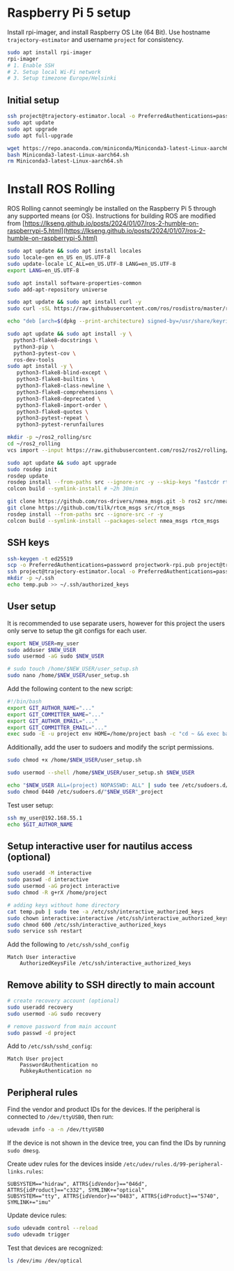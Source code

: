 # Raspberry Pi 5 setup

Install rpi-imager, and install Raspberry OS Lite (64 Bit). Use hostname `trajectory-estimator` and username `project` for consistency.

```bash
sudo apt install rpi-imager
rpi-imager
# 1. Enable SSH
# 2. Setup local Wi-Fi network
# 3. Setup timezone Europe/Helsinki
```

## Initial setup

```bash
ssh project@trajectory-estimator.local -o PreferredAuthentications=password
sudo apt update
sudo apt upgrade
sudo apt full-upgrade

wget https://repo.anaconda.com/miniconda/Miniconda3-latest-Linux-aarch64.sh
bash Miniconda3-latest-Linux-aarch64.sh
rm Miniconda3-latest-Linux-aarch64.sh
```

# Install ROS Rolling

ROS Rolling cannot seemingly be installed on the Raspberry Pi 5 through any supported means (or OS). Instructions for building ROS are modified from [https://lkseng.github.io/posts/2024/01/07/ros-2-humble-on-raspberrypi-5.html](https://lkseng.github.io/posts/2024/01/07/ros-2-humble-on-raspberrypi-5.html)

```bash
sudo apt update && sudo apt install locales
sudo locale-gen en_US en_US.UTF-8
sudo update-locale LC_ALL=en_US.UTF-8 LANG=en_US.UTF-8
export LANG=en_US.UTF-8

sudo apt install software-properties-common
sudo add-apt-repository universe

sudo apt update && sudo apt install curl -y
sudo curl -sSL https://raw.githubusercontent.com/ros/rosdistro/master/ros.key -o /usr/share/keyrings/ros-archive-keyring.gpg

echo "deb [arch=$(dpkg --print-architecture) signed-by=/usr/share/keyrings/ros-archive-keyring.gpg] http://packages.ros.org/ros2/ubuntu jammy main" | sudo tee /etc/apt/sources.list.d/ros2.list > /dev/null

sudo apt update && sudo apt install -y \
  python3-flake8-docstrings \
  python3-pip \
  python3-pytest-cov \
  ros-dev-tools
sudo apt install -y \
   python3-flake8-blind-except \
   python3-flake8-builtins \
   python3-flake8-class-newline \
   python3-flake8-comprehensions \
   python3-flake8-deprecated \
   python3-flake8-import-order \
   python3-flake8-quotes \
   python3-pytest-repeat \
   python3-pytest-rerunfailures

mkdir -p ~/ros2_rolling/src
cd ~/ros2_rolling
vcs import --input https://raw.githubusercontent.com/ros2/ros2/rolling/ros2.repos src

sudo apt update && sudo apt upgrade
sudo rosdep init
rosdep update
rosdep install --from-paths src --ignore-src -y --skip-keys "fastcdr rti-connext-dds-6.0.1 urdfdom_headers" --os=ubuntu:jammy --rosdistro=rolling
colcon build --symlink-install # ~2h 30min

git clone https://github.com/ros-drivers/nmea_msgs.git -b ros2 src/nmea_msgs
git clone https://github.com/tilk/rtcm_msgs src/rtcm_msgs
rosdep install --from-paths src --ignore-src -r -y
colcon build --symlink-install --packages-select nmea_msgs rtcm_msgs
```

## SSH keys

```bash
ssh-keygen -t ed25519
scp -o PreferredAuthentications=password projectwork-rpi.pub project@trajectory-estimator.local:~/temp.pub
ssh project@trajectory-estimator.local -o PreferredAuthentications=password
mkdir -p ~/.ssh
echo temp.pub >> ~/.ssh/authorized_keys
```

## User setup

It is recommended to use separate users, however for this project the users only serve to setup the git configs for each user.

```bash
export NEW_USER=my_user
sudo adduser $NEW_USER
sudo usermod -aG sudo $NEW_USER

# sudo touch /home/$NEW_USER/user_setup.sh
sudo nano /home/$NEW_USER/user_setup.sh
```

Add the following content to the new script:

```bash
#!/bin/bash
export GIT_AUTHOR_NAME="..."
export GIT_COMMITTER_NAME="..."
export GIT_AUTHOR_EMAIL="..."
export GIT_COMMITTER_EMAIL="..."
exec sudo -E -u project env HOME=/home/project bash -c "cd ~ && exec bash --login"
```

Additionally, add the user to sudoers and modify the script permissions.

```bash
sudo chmod +x /home/$NEW_USER/user_setup.sh

sudo usermod --shell /home/$NEW_USER/user_setup.sh $NEW_USER

echo "$NEW_USER ALL=(project) NOPASSWD: ALL" | sudo tee /etc/sudoers.d/"$NEW_USER"_project
sudo chmod 0440 /etc/sudoers.d/"$NEW_USER"_project
```

Test user setup:

```bash
ssh my_user@192.168.55.1
echo $GIT_AUTHOR_NAME
```

## Setup interactive user for nautilus access (optional)

```bash
sudo useradd -M interactive
sudo passwd -d interactive
sudo usermod -aG project interactive
sudo chmod -R g+rX /home/project

# adding keys without home directory
cat temp.pub | sudo tee -a /etc/ssh/interactive_authorized_keys
sudo chown interactive:interactive /etc/ssh/interactive_authorized_keys
sudo chmod 600 /etc/ssh/interactive_authorized_keys
sudo service ssh restart
```

Add the following to `/etc/ssh/sshd_config`

```
Match User interactive
    AuthorizedKeysFile /etc/ssh/interactive_authorized_keys
```

## Remove ability to SSH directly to main account

```bash
# create recovery account (optional)
sudo useradd recovery
sudo usermod -aG sudo recovery

# remove password from main account
sudo passwd -d project
```

Add to `/etc/ssh/sshd_config`:

```
Match User project
    PasswordAuthentication no
    PubkeyAuthentication no
```

## Peripheral rules

Find the vendor and product IDs for the devices. If the peripheral is connected to `/dev/ttyUSB0`, then run:

```bash
udevadm info -a -n /dev/ttyUSB0
```

If the device is not shown in the device tree, you can find the IDs by running `sudo dmesg`.

Create udev rules for the devices inside `/etc/udev/rules.d/99-peripheral-links.rules`:

```
SUBSYSTEM=="hidraw", ATTRS{idVendor}=="046d", ATTRS{idProduct}=="c332", SYMLINK+="optical"
SUBSYSTEM=="tty", ATTRS{idVendor}=="0483", ATTRS{idProduct}=="5740", SYMLINK+="imu"
```

Update device rules:

```bash
sudo udevadm control --reload
sudo udevadm trigger
```

Test that devices are recognized:

```bash
ls /dev/imu /dev/optical
```
